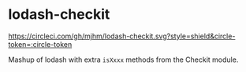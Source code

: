 # lodash-checkit

https://circleci.com/gh/mjhm/lodash-checkit.svg?style=shield&circle-token=:circle-token

Mashup of lodash with extra `isXxxx` methods from the Checkit module.
